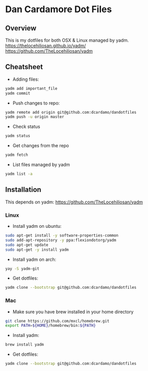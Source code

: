 # Dan Cardamore Dot Files

## Overview
This is my dotfiles for both OSX & Linux managed by yadm.
<https://thelocehiliosan.github.io/yadm/>
<https://github.com/TheLocehiliosan/yadm>


## Cheatsheet

* Adding files:
```sh
yadm add important_file
yadm commit
```

* Push changes to repo:
```sh
yadm remote add origin git@github.com:dcardamo/dandotfiles
yadm push -u origin master
```

* Check status
```sh
yadm status
```

* Get changes from the repo
```sh
yadm fetch
```

* List files managed by yadm
```sh
yadm list -a
```



## Installation

This depends on yadm:
https://github.com/TheLocehiliosan/yadm

### Linux

* Install yadm on ubuntu:
```sh
sudo apt-get install -y software-properties-common
sudo add-apt-repository -y ppa:flexiondotorg/yadm
sudo apt-get update
sudo apt-get -y install yadm
```

* Install yadm on arch:
```sh
yay -S yadm-git
```

* Get dotfiles:
```sh
yadm clone --bootstrap git@github.com:dcardamo/dandotfiles
```

### Mac

* Make sure you have brew installed in your home directory
```sh
git clone https://github.com/mxcl/homebrew.git
export PATH=${HOME}/homebrew/bin:${PATH}
```

* Install yadm:
```sh
brew install yadm
```

* Get dotfiles:
```sh
yadm clone --bootstrap git@github.com:dcardamo/dandotfiles
```
